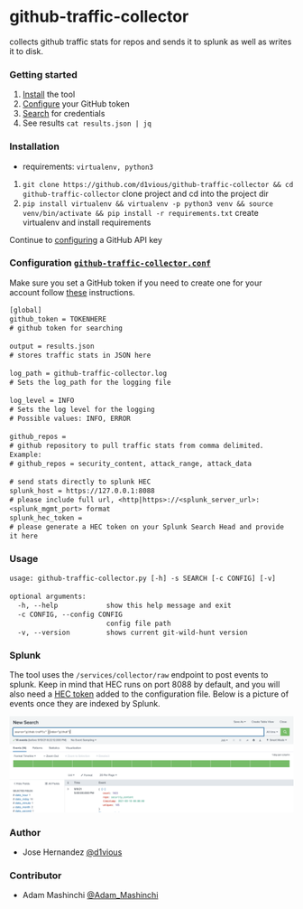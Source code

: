 # github-traffic-collector
collects github traffic stats for repos and sends it to splunk as well as writes it to disk.

### Getting started
 
1. [Install](#installation) the tool
2. [Configure](#configuration) your GitHub token
3. [Search](#github-search-examples) for credentials
4. See results `cat results.json | jq`

### Installation 

* requirements: `virtualenv, python3`

1. `git clone https://github.com/d1vious/github-traffic-collector && cd github-traffic-collector` clone project and cd into the project dir
2. `pip install virtualenv && virtualenv -p python3 venv && source venv/bin/activate && pip install -r requirements.txt` create virtualenv and install requirements

Continue to [configuring](#configuration) a GitHub API key

### Configuration [`github-traffic-collector.conf`](https://github.com/d1vious/github-traffic-collector/blob/master/github-traffic-collector.conf)

Make sure you set a GitHub token if you need to create one for your account follow [these](https://help.github.com/en/github/authenticating-to-github/creating-a-personal-access-token-for-the-command-line) instructions. 

```
[global]
github_token = TOKENHERE
# github token for searching

output = results.json
# stores traffic stats in JSON here

log_path = github-traffic-collector.log
# Sets the log_path for the logging file

log_level = INFO
# Sets the log level for the logging
# Possible values: INFO, ERROR

github_repos =
# github repository to pull traffic stats from comma delimited. Example:
# github_repos = security_content, attack_range, attack_data

# send stats directly to splunk HEC
splunk_host = https://127.0.0.1:8088
# please include full url, <http|https>://<splunk_server_url>:<splunk_mgmt_port> format
splunk_hec_token =
# please generate a HEC token on your Splunk Search Head and provide it here
```

### Usage

```
usage: github-traffic-collector.py [-h] -s SEARCH [-c CONFIG] [-v]

optional arguments:
  -h, --help            show this help message and exit
  -c CONFIG, --config CONFIG
                        config file path
  -v, --version         shows current git-wild-hunt version
```

### Splunk
The tool uses the `/services/collector/raw` endpoint to post events to splunk. Keep in mind that HEC runs on port 8088 by default, and you will also need a [HEC token](https://docs.splunk.com/Documentation/Splunk/8.2.2/Data/UsetheHTTPEventCollector) added to the configuration file. Below is a picture of events once they are indexed by Splunk. 

![](static/splunk.png)

### Author

* Jose Hernandez [@d1vious](https://twitter.com/d1vious)

### Contributor 
 * Adam Mashinchi [@Adam_Mashinchi](https://twitter.com/Adam_Mashinchi)
